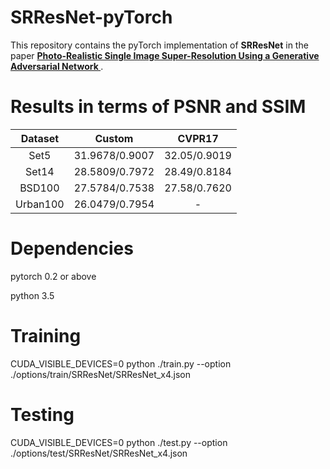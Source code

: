 # SRResNet-pyTorch

This repository contains the pyTorch implementation of <strong>SRResNet</strong> in the paper <a href="https://arxiv.org/abs/1609.04802"><strong>Photo-Realistic Single Image Super-Resolution Using a Generative Adversarial Network </strong></a>.

# Results in terms of PSNR and SSIM
</ul>
<table>
<thead>
<tr>
<th align="center">Dataset</th>
<th align="center">Custom</th>
<th align="center">CVPR17</th>
</tr>
</thead>
<tbody>
<tr>
<td align="center">Set5</td>
<td align="center">31.9678/0.9007</td>
<td align="center">32.05/0.9019</td>
</tr>
<tr>
<td align="center">Set14</td>
<td align="center">28.5809/0.7972</td>
<td align="center">28.49/0.8184</td>
</tr>
<tr>
<td align="center">BSD100</td>
<td align="center">27.5784/0.7538</td>
<td align="center">27.58/0.7620</td>
</tr>
<tr>
<td align="center">Urban100</td>
<td align="center">26.0479/0.7954</td>
<td align="center">-</td>
</tr>  
</tbody></table>

# Dependencies
pytorch 0.2 or above

python 3.5

# Training
CUDA_VISIBLE_DEVICES=0 python ./train.py --option ./options/train/SRResNet/SRResNet_x4.json

# Testing
CUDA_VISIBLE_DEVICES=0 python ./test.py --option ./options/test/SRResNet/SRResNet_x4.json
